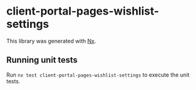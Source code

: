 # client-portal-pages-wishlist-settings

This library was generated with [Nx](https://nx.dev).

## Running unit tests

Run `nx test client-portal-pages-wishlist-settings` to execute the unit tests.
